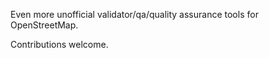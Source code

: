 Even more unofficial validator/qa/quality assurance tools for OpenStreetMap.

Contributions welcome.
